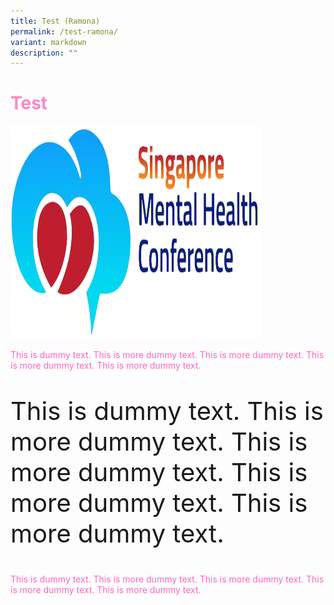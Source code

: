 ```yaml
---
title: Test (Ramona)
permalink: /test-ramona/
variant: markdown
description: ""
---
```

<h1 style="color: #F087"> Test</h1>
<p></p><div class="figure">
      <img height="341" width="400" alt="The head and torso of a dinosaur skeleton;
                it has a large head with long sharp teeth" src="/images/smhclogov9oct24.png">
    
 <p style="color: #F099">This is dummy text. This is more dummy text. This is more dummy text. This is more dummy text. This is more dummy text.</p>
<p></p>

<p style="font-size: 40px">This is dummy text. This is more dummy text. This is more dummy text. This is more dummy text. This is more dummy text. </p>

<p style="color: #F099">This is dummy text. This is more dummy text. This is more dummy text. This is more dummy text. This is more dummy text.</p>
</div>
